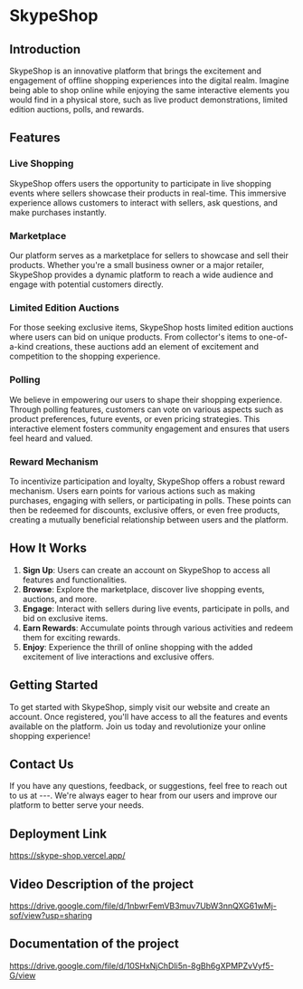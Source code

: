 # SkypeShop

## Introduction
SkypeShop is an innovative platform that brings the excitement and engagement of offline shopping experiences into the digital realm. Imagine being able to shop online while enjoying the same interactive elements you would find in a physical store, such as live product demonstrations, limited edition auctions, polls, and rewards.

## Features



  





### Live Shopping
SkypeShop offers users the opportunity to participate in live shopping events where sellers showcase their products in real-time. This immersive experience allows customers to interact with sellers, ask questions, and make purchases instantly.

### Marketplace
Our platform serves as a marketplace for sellers to showcase and sell their products. Whether you're a small business owner or a major retailer, SkypeShop provides a dynamic platform to reach a wide audience and engage with potential customers directly.

### Limited Edition Auctions
For those seeking exclusive items, SkypeShop hosts limited edition auctions where users can bid on unique products. From collector's items to one-of-a-kind creations, these auctions add an element of excitement and competition to the shopping experience.

### Polling
We believe in empowering our users to shape their shopping experience. Through polling features, customers can vote on various aspects such as product preferences, future events, or even pricing strategies. This interactive element fosters community engagement and ensures that users feel heard and valued.

### Reward Mechanism
To incentivize participation and loyalty, SkypeShop offers a robust reward mechanism. Users earn points for various actions such as making purchases, engaging with sellers, or participating in polls. These points can then be redeemed for discounts, exclusive offers, or even free products, creating a mutually beneficial relationship between users and the platform.

## How It Works
1. **Sign Up**: Users can create an account on SkypeShop to access all features and functionalities.
2. **Browse**: Explore the marketplace, discover live shopping events, auctions, and more.
3. **Engage**: Interact with sellers during live events, participate in polls, and bid on exclusive items.
4. **Earn Rewards**: Accumulate points through various activities and redeem them for exciting rewards.
5. **Enjoy**: Experience the thrill of online shopping with the added excitement of live interactions and exclusive offers.

## Getting Started
To get started with SkypeShop, simply visit our website and create an account. Once registered, you'll have access to all the features and events available on the platform. Join us today and revolutionize your online shopping experience!

## Contact Us
If you have any questions, feedback, or suggestions, feel free to reach out to us at ---. We're always eager to hear from our users and improve our platform to better serve your needs.

## Deployment Link
https://skype-shop.vercel.app/

## Video Description of the project 
https://drive.google.com/file/d/1nbwrFemVB3muv7UbW3nnQXG61wMj-sof/view?usp=sharing

## Documentation of the project 
https://drive.google.com/file/d/10SHxNjChDIi5n-8gBh6gXPMPZvVyf5-G/view

